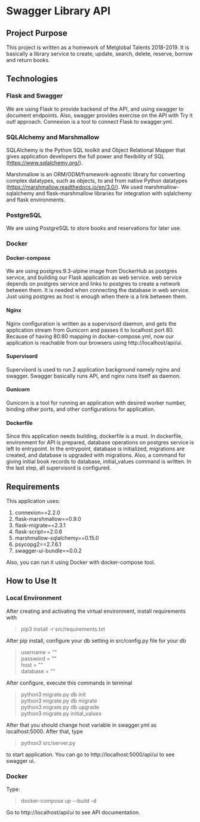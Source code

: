 # Swagger Library API

## Project Purpose

This project is written as a homework of Metglobal Talents 2018-2019.
It is basically a library service to create, update, search, delete,
reserve, borrow and return books.

## Technologies

### Flask and Swagger

We are using Flask to provide backend of the API, and using swagger to
document endpoints. Also, swagger provides exercise on the API with Try
it out! approach. Connexion is a tool to connect Flask to swagger.yml.

### SQLAlchemy and Marshmallow

SQLAlchemy is the Python SQL toolkit and Object Relational Mapper that 
gives application developers the full power and flexibility of SQL (https://www.sqlalchemy.org/).

Marshmallow is an ORM/ODM/framework-agnostic library for converting 
complex datatypes, such as objects, to and from native Python datatypes (https://marshmallow.readthedocs.io/en/3.0/). We used marshmallow-sqlalchemy 
and flask-marshmallow libraries for integration with sqlalchemy and flask 
environments.

### PostgreSQL

We are using PostgreSQL to store books and reservations for later use.

### Docker

#### Docker-compose

We are using postgres:9.3-alpine image from DockerHub as postgres service,
and building our Flask application as web service. web service depends on
postgres service and links to postgres to create a network between them.
It is needed when connecting the database in web service. Just using postgres
as host is enough when there is a link between them.

#### Nginx

Nginx configuration is written as a supervisord daemon, and gets the application
stream from Gunicorn and passes it to localhost port 80. Because of having 80:80
mapping in docker-compose.yml, now our application is reachable from our browsers using http://localhost/api/ui.

#### Supervisord

Supervisord is used to run 2 application background namely nginx and swagger.
Swagger basically runs API, and nginx runs itself as daemon.

#### Gunicorn

Gunicorn is a tool for running an application with desired worker number, binding
other ports, and other configurations for application.

#### Dockerfile

Since this application needs building, dockerfile is a must. In dockerfile,
environment for API is prepared, database operations on postgres service is
left to entrypoint. In the entrypoint, database is initialized, migrations
are created, and database is upgraded with migrations. Also, a command for
giving initial book records to database, initial_values command is written.
In the last step, all supervisord is configured.

## Requirements

This application uses:

1. connexion==2.2.0
2. flask-marshmallow==0.9.0
3. flask-migrate==2.3.1
4. flask-script==2.0.6
5. marshmallow-sqlalchemy==0.15.0
6. psycopg2==2.7.6.1
7. swagger-ui-bundle==0.0.2

Also, you can run it using Docker with docker-compose tool.

## How to Use It

### Local Environment

After creating and activating the virtual environment,
install requirements with
> pip3 install -r src/requirements.txt

After pip install, configure your db setting in src/config.py file for your db
> username = ""  
> password = ""  
> host = ""  
> database = ""

After configure, execute this commands in terminal
> python3 migrate.py db init  
> python3 migrate.py db migrate  
> python3 migrate.py db upgrade  
> python3 migrate.py initial_values

After that you should change host variable in swagger.yml as localhost:5000.
After that, type
> python3 src/server.py

to start application.
You can go to http://localhost:5000/api/ui to see swagger ui.

### Docker

Type:
> docker-compose up --build -d

Go to http://localhost/api/ui to see API documentation.